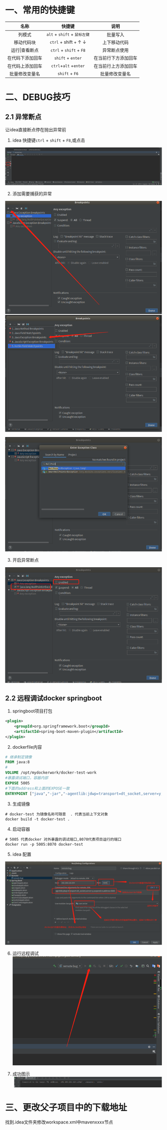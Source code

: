 # 一、常用的快捷键

|    名称    |            快捷键             |   说明   |
| :--------: | :---------------------------: | :------: |
|   列模式   |    `alt` + `shift` + `鼠标左键`    | 批量写入 |
| 移动代码块 | `ctrl` + shift + &uarr; &darr; | 上下移动代码  |
|运行\|查看断点|`ctrl` + `shift` + `F8`|异常断点使用|
|在代码下添加回车|`shift` + `enter`|在当前行下方添加回车|
|在代码上添加回车|`ctrl`+`alt` +`enter`|在当前行上方添加回车|
|批量修改变量名|`shift` + `F6`|批量修改变量名|

# 二、DEBUG技巧

## 2.1 异常断点


让idea直接断点停在抛出异常前
1. idea 快捷键`ctrl` + `shift` + `F8`,或点击

![异常断点所在位置](img/异常断点所在位置.png)

2.  添加需要捕获的异常

![添加需要捕获异常.png](img/添加需要捕获异常.png)
![添加具体的异常类.png](img/添加具体的异常类.png)

![输入需要捕获的异常.png](img/输入需要捕获的异常.png)

3. 开启异常断点

![开启异常断点.png](img/开启异常断点.png)

## 2.2  远程调试docker springboot
1. springboot项目打包
```xml
<plugin>
    <groupId>org.springframework.boot</groupId>
    <artifactId>spring-boot-maven-plugin</artifactId>
</plugin>
```

2. dockerfile内容
```dockerfile
# 继承制定镜像
FROM java:8
#
VOLUME /opt/mydockerwork/docker-test-work
#暴露调试端口，容器内部
EXPOSE 5005
#下面的address和上面的EXPOSE一致
ENTRYPOINT ["java","-jar","-agentlib:jdwp=transport=dt_socket,server=y,suspend=n,address=5005","-Dspring.profiles.active=sit","docker-test.jar"]
```
3. 生成镜像
```shell
# docker-test 为镜像名称可随意  . 代表当前上下文对象
docker build -t docker-test .
```
4. 启动容器
```shell
# 5005 代表docker 对外暴露的调试端口,8070代表项目运行的端口
docker run -p 5005:8070 docker-test 
```
5. idea 配置

![idea远程调试配置详解.png](img/idea远程调试配置详解.png)

6. 运行远程调试
![运行远程调试.png](img/运行远程调试.png)

7. 成功图示
![成功示意.png](img/成功示意.png)



# 三、更改父子项目中的下载地址

找到.idea文件夹修改workspace.xml中mavenxxxx节点